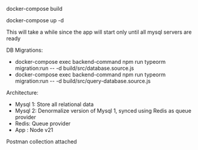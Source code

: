 docker-compose build

docker-compose up -d

This will take a while since the app will start only until all mysql servers are ready

DB Migrations:

 - docker-compose exec backend-command npm run typeorm migration:run -- -d build/src/database.source.js
 - docker-compose exec backend-command npm run typeorm migration:run -- -d build/src/query-database.source.js

Architecture:
 - Mysql 1: Store all relational data
 - Mysql 2: Denormalize version of Mysql 1, synced using Redis as queue provider
 - Redis: Queue provider
 - App : Node v21

 Postman collection attached
